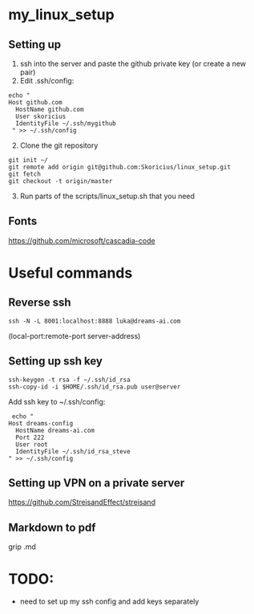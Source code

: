 # my_linux_setup

## Setting up
1) ssh into the server and paste the github private key (or create a new pair)
2) Edit .ssh/config:
```
echo "
Host github.com
  HostName github.com
  User skoricius
  IdentityFile ~/.ssh/mygithub
 " >> ~/.ssh/config
 ```
2) Clone the git repository
```
git init ~/
git remote add origin git@github.com:Skoricius/linux_setup.git
git fetch
git checkout -t origin/master
```
3) Run parts of the scripts/linux_setup.sh that you need


## Fonts
https://github.com/microsoft/cascadia-code

# Useful commands
## Reverse ssh
```
ssh -N -L 8001:localhost:8888 luka@dreams-ai.com
```

(local-port:remote-port server-address)

## Setting up ssh key
```
ssh-keygen -t rsa -f ~/.ssh/id_rsa
ssh-copy-id -i $HOME/.ssh/id_rsa.pub user@server
```
Add ssh key to ~/.ssh/config:
```
 echo "
Host dreams-config
  HostName dreams-ai.com
  Port 222
  User root
  IdentityFile ~/.ssh/id_rsa_steve
" >> ~/.ssh/config
```

## Setting up VPN on a private server
https://github.com/StreisandEffect/streisand

## Markdown to pdf
grip <filename>.md

# TODO:
- need to set up my ssh config and add keys separately
